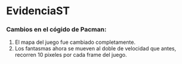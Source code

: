 # EvidenciaST

### Cambios en el cógido de Pacman:
1. El mapa del juego fue cambiado completamente.
2. Los fantasmas ahora se mueven al doble de velocidad que antes, recorren 10 pixeles por cada frame del juego.
